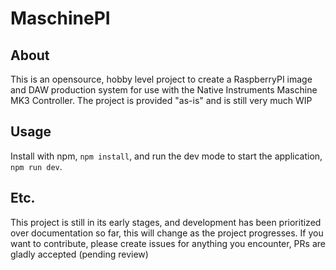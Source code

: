 # MaschinePI

## About

This is an opensource, hobby level project to create a RaspberryPI image and DAW production system for use with the Native Instruments Maschine MK3 Controller.
The project is provided "as-is" and is still very much WIP

## Usage

Install with npm, `npm install`, and run the dev mode to start the application, `npm run dev`.

## Etc.

This project is still in its early stages, and development has been prioritized over documentation so far, this will change as the project progresses.
If  you want to contribute, please create issues for anything you encounter, PRs are gladly accepted (pending review)
